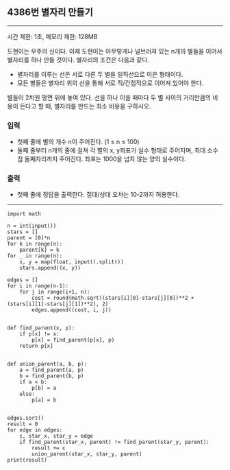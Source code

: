 ## 4386번 별자리 만들기

---

시간 제한: 1초, 메모리 제한: 128MB

도현이는 우주의 신이다. 이제 도현이는 아무렇게나 널브러져 있는 n개의 별들을 이어서 별자리를 하나 만들 것이다. 별자리의 조건은 다음과 같다.

- 별자리를 이루는 선은 서로 다른 두 별을 일직선으로 이은 형태이다.
- 모든 별들은 별자리 위의 선을 통해 서로 직/간접적으로 이어져 있어야 한다.

별들이 2차원 평면 위에 놓여 있다. 선을 하나 이을 때마다 두 별 사이의 거리만큼의 비용이 든다고 할 때, 별자리를 만드는 최소 비용을 구하시오.

### 입력

- 첫째 줄에 별의 개수 n이 주어진다. (1 ≤ n ≤ 100)
- 둘째 줄부터 n개의 줄에 걸쳐 각 별의 x, y좌표가 실수 형태로 주어지며, 최대 소수점 둘째자리까지 주어진다. 좌표는 1000을 넘지 않는 양의 실수이다.

### 출력

- 첫째 줄에 정답을 출력한다. 절대/상대 오차는 10-2까지 허용한다.

---
~~~
import math

n = int(input())
stars = []
parent = [0]*n
for k in range(n):
    parent[k] = k
for _ in range(n):
    x, y = map(float, input().split())
    stars.append((x, y))

edges = []
for i in range(n-1):
    for j in range(i+1, n):
        cost = round(math.sqrt((stars[i][0]-stars[j][0])**2 + (stars[i][1]-stars[j][1])**2), 2)
        edges.append((cost, i, j))


def find_parent(x, p):
    if p[x] != x:
        p[x] = find_parent(p[x], p)
    return p[x]


def union_parent(a, b, p):
    a = find_parent(a, p)
    b = find_parent(b, p)
    if a < b:
        p[b] = a
    else:
        p[a] = b


edges.sort()
result = 0
for edge in edges:
    c, star_x, star_y = edge
    if find_parent(star_x, parent) != find_parent(star_y, parent):
        result += c
        union_parent(star_x, star_y, parent)
print(result)

~~~